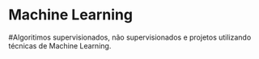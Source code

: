 # Machine Learning
#Algoritimos supervisionados, não supervisionados e projetos utilizando técnicas de Machine Learning.

